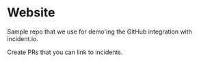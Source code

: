 # Website

Sample repo that we use for demo'ing the GitHub integration with incident.io.

Create PRs that you can link to incidents.
